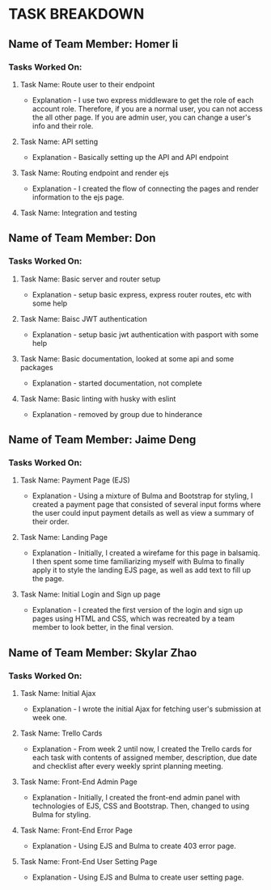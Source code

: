 # TASK BREAKDOWN

## Name of Team Member: Homer li
### Tasks Worked On:

1. Task Name: Route user to their endpoint
    - Explanation - I use two express middleware to get the role of each account role. Therefore, if you are a normal user, you can not access the all other page. If you are admin user, you can change a user's info and their role.

2. Task Name: API setting
    - Explanation - Basically setting up the API and API endpoint

3. Task Name: Routing endpoint and render ejs
    - Explanation - I created the flow of connecting the pages and render information to the ejs page.

4. Task Name: Integration and testing

## Name of Team Member: Don
### Tasks Worked On:

1. Task Name: Basic server and router setup
     - Explanation - setup basic express, express router routes, etc with some help

2. Task Name: Baisc JWT authentication
     - Explanation - setup basic jwt authentication with pasport with some help

3. Task Name: Basic documentation, looked at some api and some packages
     - Explanation - started documentation, not complete
     
4. Task Name: Basic linting with husky with eslint
     - Explanation - removed by group due to hinderance


## Name of Team Member: Jaime Deng
### Tasks Worked On:

1. Task Name: Payment Page (EJS)
    - Explanation - Using a mixture of Bulma and Bootstrap for styling, I created a payment page that consisted of several input forms where the user could input payment details as well as view a summary of their order.

2. Task Name: Landing Page
    - Explanation - Initially, I created a wirefame for this page in balsamiq. I then spent some time familiarizing myself with Bulma to finally apply it to style the landing EJS page, as well as add text to fill up the page.

3. Task Name: Initial Login and Sign up page
    - Explanation - I created the first version of the login and sign up pages using HTML and CSS, which was recreated by a team member to look better, in the final version.


## Name of Team Member: Skylar Zhao
### Tasks Worked On:

1. Task Name: Initial Ajax
    - Explanation - I wrote the initial Ajax for fetching user's submission at week one.
    
2. Task Name: Trello Cards
    - Explanation - From week 2 until now, I created the Trello cards for each task with contents of assigned member, description, due date and checklist after every weekly sprint planning meeting. 
    
3. Task Name: Front-End Admin Page
    - Explanation - Initially, I created the front-end admin panel with technologies of EJS, CSS and Bootstrap. Then, changed to using Bulma for styling.
    
4. Task Name: Front-End Error Page
    - Explanation - Using EJS and Bulma to create 403 error page.

5. Task Name: Front-End User Setting Page
    - Explanation - Using EJS and Bulma to create user setting page.
